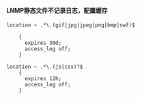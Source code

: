 #### LNMP静态文件不记录日志，配置缓存
```shell
location ~ .*\.(gif|jpg|jpeg|png|bmp|swf)$

	{
      expires 30d;
      access_log off;
	}
	
location ~ .*\.(js|css)?$
	{
      expires 12h;
      access_log off;
	}
```
